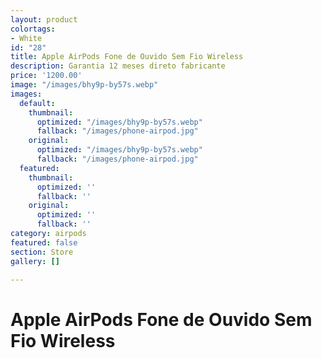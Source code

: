 ```yaml
---
layout: product
colortags:
- White
id: "28"
title: Apple AirPods Fone de Ouvido Sem Fio Wireless
description: Garantia 12 meses direto fabricante
price: '1200.00'
image: "/images/bhy9p-by57s.webp"
images:
  default:
    thumbnail:
      optimized: "/images/bhy9p-by57s.webp"
      fallback: "/images/phone-airpod.jpg"
    original:
      optimized: "/images/bhy9p-by57s.webp"
      fallback: "/images/phone-airpod.jpg"
  featured:
    thumbnail:
      optimized: ''
      fallback: ''
    original:
      optimized: ''
      fallback: ''
category: airpods
featured: false
section: Store
gallery: []

---
```

# Apple AirPods Fone de Ouvido Sem Fio Wireless